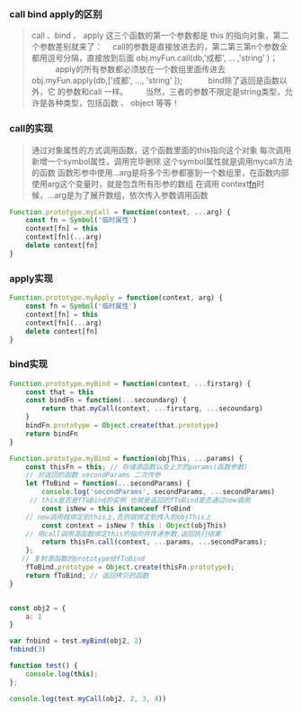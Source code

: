 
### call bind apply的区别
 > call 、bind 、 apply 这三个函数的第一个参数都是 this 的指向对象，第二个参数差别就来了：
 >　call的参数是直接放进去的，第二第三第n个参数全都用逗号分隔，直接放到后面  obj.myFun.call(db,'成都', ... ,'string' )；
 >　　　apply的所有参数都必须放在一个数组里面传进去  obj.myFun.apply(db,['成都', ..., 'string' ]);
 >　　　bind除了返回是函数以外，它 的参数和call 一样。
 　　当然，三者的参数不限定是string类型，允许是各种类型，包括函数 、 object 等等！

### call的实现
 > 通过对象属性的方式调用函数，这个函数里面的this指向这个对象
  每次调用新增一个symbol属性，调用完毕删除
  这个symbol属性就是调用mycall方法的函数
  函数形参中使用...arg是将多个形参都塞到一个数组里，在函数内部使用arg这个变量时，就是包含所有形参的数组
  在调用 context[fn](...arg)时候，...arg是为了展开数组，依次传入参数调用函数
```javascript
Function.prototype.myCall = function(context, ...arg) {
	const fn = Symbol('临时属性')
	context[fn] = this
	context[fn](...arg)
	delete context[fn]
}
```

### apply实现
```javascript
Function.prototype.myApply = function(context, arg) {
	const fn = Symbol('临时属性')
	context[fn] = this
	context[fn](...arg)
	delete context[fn]
}
```

### bind实现
```javascript
Function.prototype.myBind = function(context, ...firstarg) {
	const that = this
	const bindFn = function(...secoundarg) {
		return that.myCall(context, ...firstarg, ...secoundarg)
	}
	bindFn.prototype = Object.create(that.prototype)
	return bindFn
}

Function.prototype.myBind = function(objThis, ...params) {
	const thisFn = this; // 存储源函数以及上方的params(函数参数)
	// 对返回的函数 secondParams 二次传参
	let fToBind = function(...secondParams) {
		console.log('secondParams', secondParams, ...secondParams)
     // this是否是fToBind的实例 也就是返回的fToBind是否通过new调用
		const isNew = this instanceof fToBind
    // new调用就绑定到this上,否则就绑定到传入的objThis上
		const context = isNew ? this : Object(objThis) 
    // 用call调用源函数绑定this的指向并传递参数,返回执行结果
		return thisFn.call(context, ...params, ...secondParams); 
	};
   // 复制源函数的prototype给fToBind
	fToBind.prototype = Object.create(thisFn.prototype);
	return fToBind; // 返回拷贝的函数
}


const obj2 = {
	a: 1
}

var fnbind = test.myBind(obj2, 2)
fnbind(3)

function test() {
	console.log(this);
};

console.log(test.myCall(obj2, 2, 3, 4))
```